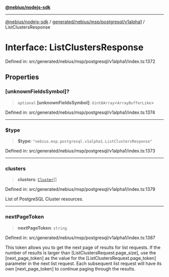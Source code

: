 [**@nebius/nodejs-sdk**](../../../../../../README.md)

---

[@nebius/nodejs-sdk](../../../../../../README.md) / [generated/nebius/msp/postgresql/v1alpha1](../README.md) / ListClustersResponse

# Interface: ListClustersResponse

Defined in: src/generated/nebius/msp/postgresql/v1alpha1/index.ts:1372

## Properties

### \[unknownFieldsSymbol\]?

> `optional` **\[unknownFieldsSymbol\]**: `Uint8Array`\<`ArrayBufferLike`\>

Defined in: src/generated/nebius/msp/postgresql/v1alpha1/index.ts:1374

---

### $type

> **$type**: `"nebius.msp.postgresql.v1alpha1.ListClustersResponse"`

Defined in: src/generated/nebius/msp/postgresql/v1alpha1/index.ts:1373

---

### clusters

> **clusters**: [`Cluster`](Cluster.md)[]

Defined in: src/generated/nebius/msp/postgresql/v1alpha1/index.ts:1379

List of PostgreSQL Cluster resources.

---

### nextPageToken

> **nextPageToken**: `string`

Defined in: src/generated/nebius/msp/postgresql/v1alpha1/index.ts:1387

This token allows you to get the next page of results for list requests. If the number of results
is larger than [ListClustersRequest.page_size], use the [next_page_token] as the value
for the [ListClustersRequest.page_token] parameter in the next list request. Each subsequent
list request will have its own [next_page_token] to continue paging through the results.
